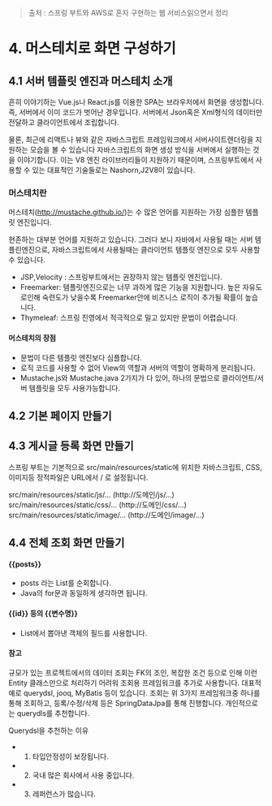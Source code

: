 > 출처 :  스프링 부트와 AWS로 혼자 구현하는 웹 서비스읽으면서 정리

# 4. 머스테치로 화면 구성하기
## 4.1 서버 템플릿 엔진과 머스테치 소개
흔히 이야기하는 Vue.js나 React.js를 이용한 SPA는 브라우저에서 화면을 생성합니다.
즉, 서버에서 이미 코드가 벗어난 경우입니다.
서버에서 Json혹은 Xml형식의 데이터만 전달하고 클라이언트에서 조립합니다.

물론, 최근에 리액트나 뷰와 같은 자바스크립트 프레임워크에서 서버사이트렌더링을  지원하는 모습을 볼 수 있습니다
자바스크립트의 화면 생성 방식을 서버에서 실행하는 것을 이야기합니다.
이는 V8 엔진 라이브러리들이 지원하기 때문이며, 스프링부트에서 사용할 수 있는 대표적인 기술들로는 
Nashorn,J2V8이 있습니다.

### 머스테치란
머스테치(http://mustache.github.io/)는 수 많은 언어를 지원하는 가장 심플한 템플릿 엔진입니다.

현존하는 대부분 언어를 지원하고 있습니다. 그러다 보니 자바에서 사용될 때는 서버 템플린엔진으로,
자바스크립트에서 사용될때는 클라이언트 템플릿 엔진으로 모두 사용할 수 있습니다.

- JSP,Velocity : 스프링부트에서는 권장하지 않는 템플릿 엔진입니다.
- Freemarker: 템플릿엔진으로는 너무 과하게 많은 기능을 지원합니다. 높은 자유도로인해 숙련도가 낮을수록
Freemarker안에 비즈니스 로직이 추가될 확률이 높습니다.
- Thymeleaf: 스프링 진영에서 적극적으로 밀고 있지만 문법이 어렵습니다.

#### 머스테치의 장점
- 문법이 다른 템플릿 엔진보다 심플합니다.
- 로직 코드를 사용할 수 없어 View의 역할과 서버의 역할이 명확하게 분리됩니다.
- Mustache.js와 Mustache.java 2가지가 다 있어, 하나의 문법으로 클라이언트/서버 템플릿을 모두 사용가능합니다.

## 4.2 기본 페이지 만들기
## 4.3 게시글 등록 화면 만들기
스프링 부트는 기본적으로 src/main/resources/static에 위치한
자바스크립트, CSS, 이미지등 정적파일은 URL에서 / 로 설정됩니다.

src/main/resources/static/js/... (http://도메인/js/...)  
src/main/resources/static/css/... (http://도메인/css/...)  
src/main/resources/static/image/... (http://도메인/image/...)  

## 4.4 전체 조회 화면 만들기
#### {{posts}}
- posts 라는 List를 순회합니다.
- Java의 for문과 동일하게 생각하면 됩니다.
#### {{id}} 등의 {{변수명}}
- List에서 뽑아낸 객체의 필드를 사용합니다.

#### 참고
규모가 있는 프로젝트에서의 데이터 조회는 FK의 조인, 복잡한 조건 등으로 인해
이런 Entity 클래스만으로 처리하기 어려워 조회용 프레임워크를 추가로 사용합니다.
대표적 예로 querydsl, jooq, MyBatis 등이 있습니다. 조회는 위 3가지 프레임워크중 하나를
통해 조회하고, 등록/수정/삭제 등은 SpringDataJpa를 통해 진행합니다. 개인적으로는 querydls를 추천합니다.

Querydsl을 추천하는 이유  
- 1. 타입안정성이 보장됩니다.
- 2. 국내 많은 회사에서 사용 중입니다.
- 3. 레퍼런스가 많습니다.



